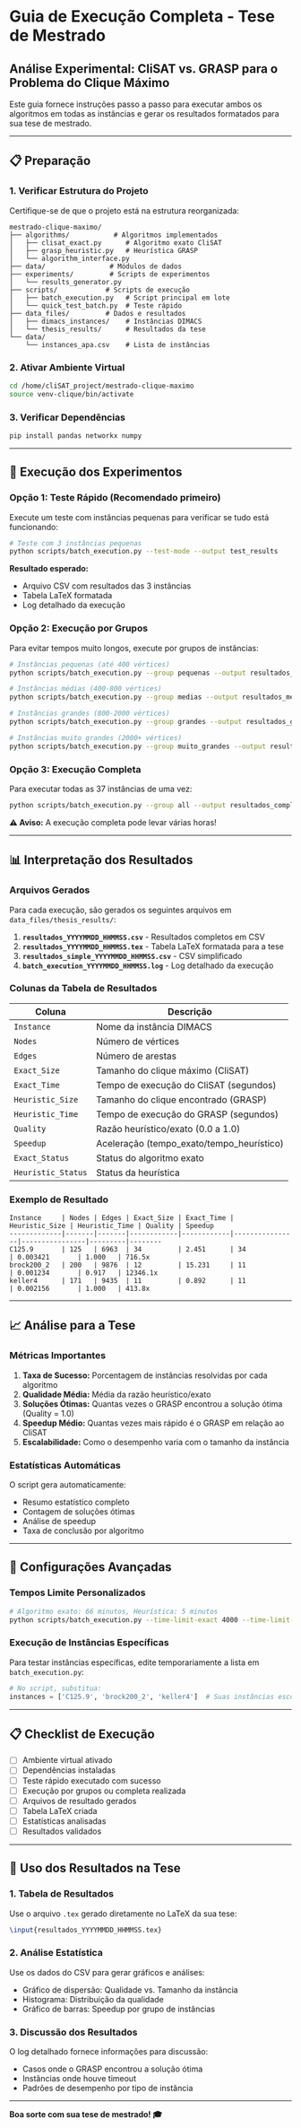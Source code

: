 # Guia de Execução Completa - Tese de Mestrado

## Análise Experimental: CliSAT vs. GRASP para o Problema do Clique Máximo

Este guia fornece instruções passo a passo para executar ambos os algoritmos em todas as instâncias e gerar os resultados formatados para sua tese de mestrado.

---

## 📋 Preparação

### 1. Verificar Estrutura do Projeto

Certifique-se de que o projeto está na estrutura reorganizada:

```
mestrado-clique-maximo/
├── algorithms/           # Algoritmos implementados
│   ├── clisat_exact.py      # Algoritmo exato CliSAT
│   ├── grasp_heuristic.py   # Heurística GRASP
│   └── algorithm_interface.py
├── data/                # Módulos de dados
├── experiments/         # Scripts de experimentos
│   └── results_generator.py
├── scripts/            # Scripts de execução
│   ├── batch_execution.py   # Script principal em lote
│   └── quick_test_batch.py  # Teste rápido
├── data_files/         # Dados e resultados
│   ├── dimacs_instances/    # Instâncias DIMACS
│   └── thesis_results/      # Resultados da tese
└── data/
    └── instances_apa.csv    # Lista de instâncias
```

### 2. Ativar Ambiente Virtual

```bash
cd /home/cliSAT_project/mestrado-clique-maximo
source venv-clique/bin/activate
```

### 3. Verificar Dependências

```bash
pip install pandas networkx numpy
```

---

## 🧪 Execução dos Experimentos

### Opção 1: Teste Rápido (Recomendado primeiro)

Execute um teste com instâncias pequenas para verificar se tudo está funcionando:

```bash
# Teste com 3 instâncias pequenas
python scripts/batch_execution.py --test-mode --output test_results
```

**Resultado esperado:**
- Arquivo CSV com resultados das 3 instâncias
- Tabela LaTeX formatada
- Log detalhado da execução

### Opção 2: Execução por Grupos

Para evitar tempos muito longos, execute por grupos de instâncias:

```bash
# Instâncias pequenas (até 400 vértices)
python scripts/batch_execution.py --group pequenas --output resultados_pequenas --time-limit-exact 1800

# Instâncias médias (400-800 vértices)
python scripts/batch_execution.py --group medias --output resultados_medias --time-limit-exact 2700

# Instâncias grandes (800-2000 vértices)
python scripts/batch_execution.py --group grandes --output resultados_grandes --time-limit-exact 3600

# Instâncias muito grandes (2000+ vértices)
python scripts/batch_execution.py --group muito_grandes --output resultados_muito_grandes --time-limit-exact 4000
```

### Opção 3: Execução Completa

Para executar todas as 37 instâncias de uma vez:

```bash
python scripts/batch_execution.py --group all --output resultados_completos --time-limit-exact 4000
```

**⚠️ Aviso:** A execução completa pode levar várias horas!

---

## 📊 Interpretação dos Resultados

### Arquivos Gerados

Para cada execução, são gerados os seguintes arquivos em `data_files/thesis_results/`:

1. **`resultados_YYYYMMDD_HHMMSS.csv`** - Resultados completos em CSV
2. **`resultados_YYYYMMDD_HHMMSS.tex`** - Tabela LaTeX formatada para a tese
3. **`resultados_simple_YYYYMMDD_HHMMSS.csv`** - CSV simplificado
4. **`batch_execution_YYYYMMDD_HHMMSS.log`** - Log detalhado da execução

### Colunas da Tabela de Resultados

| Coluna | Descrição |
|--------|-----------|
| `Instance` | Nome da instância DIMACS |
| `Nodes` | Número de vértices |
| `Edges` | Número de arestas |
| `Exact_Size` | Tamanho do clique máximo (CliSAT) |
| `Exact_Time` | Tempo de execução do CliSAT (segundos) |
| `Heuristic_Size` | Tamanho do clique encontrado (GRASP) |
| `Heuristic_Time` | Tempo de execução do GRASP (segundos) |
| `Quality` | Razão heurístico/exato (0.0 a 1.0) |
| `Speedup` | Aceleração (tempo_exato/tempo_heurístico) |
| `Exact_Status` | Status do algoritmo exato |
| `Heuristic_Status` | Status da heurística |

### Exemplo de Resultado

```
Instance     | Nodes | Edges | Exact_Size | Exact_Time | Heuristic_Size | Heuristic_Time | Quality | Speedup
-------------|-------|-------|------------|------------|----------------|----------------|---------|--------
C125.9       | 125   | 6963  | 34         | 2.451      | 34             | 0.003421       | 1.000   | 716.5x
brock200_2   | 200   | 9876  | 12         | 15.231     | 11             | 0.001234       | 0.917   | 12346.1x
keller4      | 171   | 9435  | 11         | 0.892      | 11             | 0.002156       | 1.000   | 413.8x
```

---

## 📈 Análise para a Tese

### Métricas Importantes

1. **Taxa de Sucesso:** Porcentagem de instâncias resolvidas por cada algoritmo
2. **Qualidade Média:** Média da razão heurístico/exato
3. **Soluções Ótimas:** Quantas vezes o GRASP encontrou a solução ótima (Quality = 1.0)
4. **Speedup Médio:** Quantas vezes mais rápido é o GRASP em relação ao CliSAT
5. **Escalabilidade:** Como o desempenho varia com o tamanho da instância

### Estatísticas Automáticas

O script gera automaticamente:

- Resumo estatístico completo
- Contagem de soluções ótimas
- Análise de speedup
- Taxa de conclusão por algoritmo

---

## 🔧 Configurações Avançadas

### Tempos Limite Personalizados

```bash
# Algoritmo exato: 66 minutos, Heurística: 5 minutos
python scripts/batch_execution.py --time-limit-exact 4000 --time-limit-heuristic 300
```

### Execução de Instâncias Específicas

Para testar instâncias específicas, edite temporariamente a lista em `batch_execution.py`:

```python
# No script, substitua:
instances = ['C125.9', 'brock200_2', 'keller4']  # Suas instâncias escolhidas
```

---

## 📋 Checklist de Execução

- [ ] Ambiente virtual ativado
- [ ] Dependências instaladas
- [ ] Teste rápido executado com sucesso
- [ ] Execução por grupos ou completa realizada
- [ ] Arquivos de resultado gerados
- [ ] Tabela LaTeX criada
- [ ] Estatísticas analisadas
- [ ] Resultados validados

---

## 🎯 Uso dos Resultados na Tese

### 1. Tabela de Resultados

Use o arquivo `.tex` gerado diretamente no LaTeX da sua tese:

```latex
\input{resultados_YYYYMMDD_HHMMSS.tex}
```

### 2. Análise Estatística

Use os dados do CSV para gerar gráficos e análises:

- Gráfico de dispersão: Qualidade vs. Tamanho da instância
- Histograma: Distribuição da qualidade
- Gráfico de barras: Speedup por grupo de instâncias

### 3. Discussão dos Resultados

O log detalhado fornece informações para discussão:

- Casos onde o GRASP encontrou a solução ótima
- Instâncias onde houve timeout
- Padrões de desempenho por tipo de instância

---

**Boa sorte com sua tese de mestrado! 🎓**

